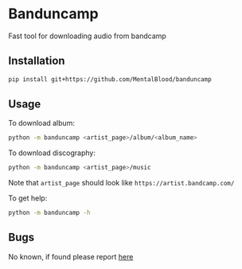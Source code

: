 # Banduncamp


Fast tool for downloading audio from bandcamp


## Installation

```bash
pip install git+https://github.com/MentalBlood/banduncamp
```


## Usage

To download album:

```bash
python -m banduncamp <artist_page>/album/<album_name>
```

To download discography:

```bash
python -m banduncamp <artist_page>/music
```

Note that `artist_page` should look like `https://artist.bandcamp.com/`

To get help:

```bash
python -m banduncamp -h
```


## Bugs

No known, if found please report [here](https://github.com/MentalBlood/banduncamp/issues)
